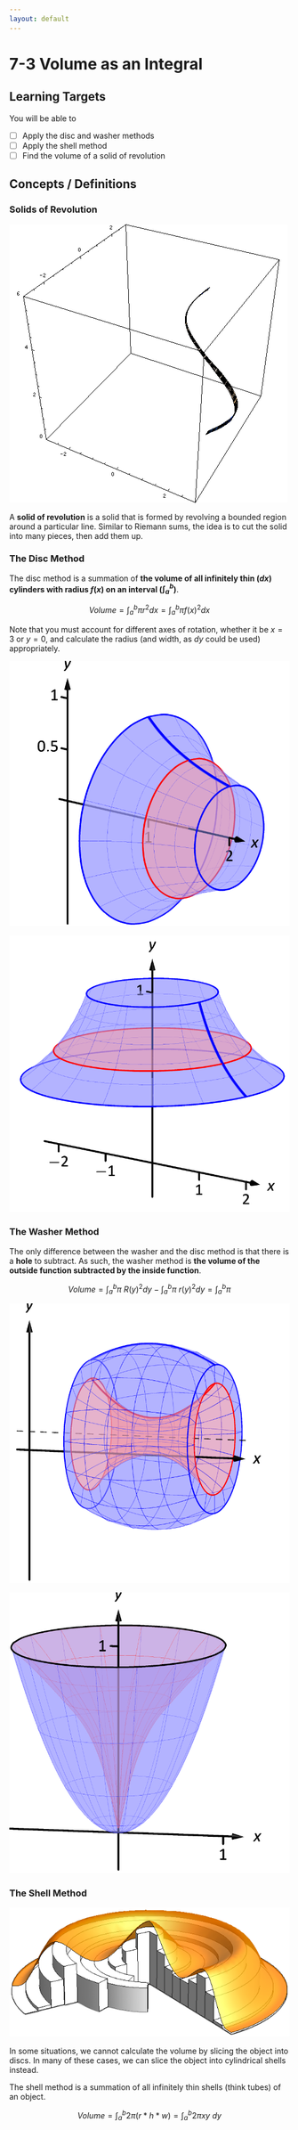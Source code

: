 ```yaml
---
layout: default
---
```


# 7-3 Volume as an Integral

## Learning Targets

You will be able to
- [ ] Apply the disc and washer methods
- [ ] Apply the shell method
- [ ] Find the volume of a solid of revolution

## Concepts / Definitions

### Solids of Revolution

![Volume as an Integral](../assets/calculus/7-3_volume-as-an-integral.gif)

A **solid of revolution** is a solid that is formed by revolving a bounded region around a particular line.
Similar to Riemann sums, the idea is to cut the solid into many pieces, then add them up.

### The Disc Method
The disc method is a summation of **the volume of all infinitely thin ($dx$) cylinders with radius $f(x)$ on an interval ($\int_a^b$)**.

$$Volume = \int_a^b\pi r^2 dx = \int_a^b\pi f(x)^2 dx$$

Note that you must account for different axes of rotation, whether it be $x = 3$ or $y = 0$, and calculate the radius (and width, as $dy$ could be used) appropriately.

![Horizontal Disc Method](../assets/calculus/7-3_disc-method-horizontal.png)

![Vertical Disc Method](../assets/calculus/7-3_disc-method-vertical.png)

### The Washer Method
The only difference between the washer and the disc method is that there is a **hole** to subtract. As such, the washer method is **the volume of the outside function subtracted by the inside function**.

$$Volume = \int_a^b\pi\ R(y)^2 dy - \int_a^b\pi\ r(y)^2 dy = \int_a^b \pi$$

![Horizontal Washer Method](../assets/calculus/7-3_washer-method-horizontal.png)

![Vertical Washer Method](../assets/calculus/7-3_washer-method-vertical.png)

### The Shell Method

![Shell Method](../assets/calculus/7-3_shell-method.png)

In some situations, we cannot calculate the volume by slicing the object into discs. In many of these cases, we can slice the object into cylindrical shells instead.

The shell method is a summation of all infinitely thin shells (think tubes) of an object.

$$Volume = \int_a^b 2\pi (r*h*w) = \int_a^b 2\pi xy\ dy$$
